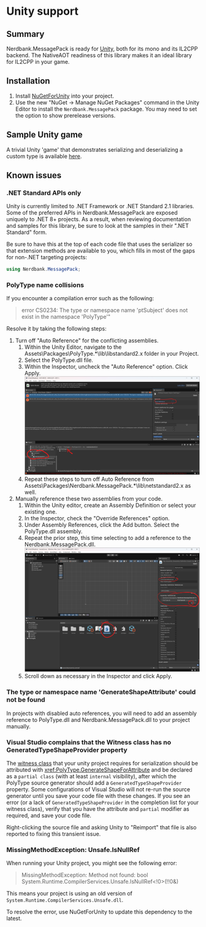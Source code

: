# Unity support

## Summary

Nerdbank.MessagePack is ready for [Unity](https://unity.com/), both for its mono and its IL2CPP backend.
The NativeAOT readiness of this library makes it an ideal library for IL2CPP in your game.

## Installation

1. Install [NuGetForUnity](https://github.com/GlitchEnzo/NuGetForUnity) into your project.
1. Use the new "NuGet -> Manage NuGet Packages" command in the Unity Editor to install the `Nerdbank.MessagePack` package. You may need to set the option to show prerelease versions.

## Sample Unity game

A trivial Unity 'game' that demonstrates serializing and deserializing a custom type is available [here](https://github.com/AArnott/Nerdbank.MessagePack.UnitySandbox/commits/main/).

## Known issues

### .NET Standard APIs only

Unity is currently limited to .NET Framework or .NET Standard 2.1 libraries.
Some of the preferred APIs in Nerdbank.MessagePack are exposed uniquely to .NET 8+ projects.
As a result, when reviewing documentation and samples for this library, be sure to look at the samples in their ".NET Standard" form.

Be sure to have this at the top of each code file that uses the serializer so that extension methods are available to you, which fills in most of the gaps for non-.NET targeting projects:

```cs
using Nerdbank.MessagePack;
```

### PolyType name collisions

If you encounter a compilation error such as the following:

> error CS0234: The type or namespace name 'ptSubject' does not exist in the namespace 'PolyType'"

Resolve it by taking the following steps:

1. Turn off "Auto Reference" for the conflicting assemblies.
   1. Within the Unity Editor, navigate to the Assets\Packages\PolyType.*\lib\libstandard2.x folder in your Project.
   1. Select the PolyType.dll file.
   1. Within the Inspector, uncheck the "Auto Reference" option. Click Apply.
   ![](../images/TurnOffAutoReference.png)
   1. Repeat these steps to turn off Auto Reference from Assets\Packages\Nerdbank.MessagePack.*\lib\netstandard2.x as well.
1. Manually reference these two assemblies from your code.
   1. Within the Unity editor, create an Assembly Definition or select your existing one.
   1. In the Inspector, check the "Override References" option.
   1. Under Assembly References, click the Add button. Select the PolyType.dll assembly.
   1. Repeat the prior step, this time selecting to add a reference to the Nerdbank.MessagePack.dll.
   ![](../images/ReferencePolyTypeInAssemblyDefinition.png)
   1. Scroll down as necessary in the Inspector and click Apply.

### The type or namespace name 'GenerateShapeAttribute' could not be found

In projects with disabled auto references, you will need to add an assembly reference to PolyType.dll and Nerdbank.MessagePack.dll to your project manually.

### Visual Studio complains that the Witness class has no GeneratedTypeShapeProvider property

The [witness class](type-shapes.md) that your unity project requires for serialization should be attributed with <xref:PolyType.GenerateShapeForAttribute> and be declared as a `partial class` (with at least `internal` visibility), after which the PolyType source generator should add a `GeneratedTypeShapeProvider` property.
Some configurations of Visual Studio will not re-run the source generator until you save your code file with these changes.
If you see an error (or a lack of `GeneratedTypeShapeProvider` in the completion list for your witness class), verify that you have the attribute and `partial` modifier as required, and save your code file.

Right-clicking the source file and asking Unity to "Reimport" that file is also reported to fixing this transient issue.

### MissingMethodException: Unsafe.IsNullRef

When running your Unity project, you might see the following error:

> MissingMethodException: Method not found: bool System.Runtime.CompilerServices.Unsafe.IsNullRef<!0>(!!0&)

This means your project is using an old version of `System.Runtime.CompilerServices.Unsafe.dll`.

To resolve the error, use NuGetForUnity to update this dependency to the latest.
